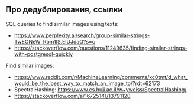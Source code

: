 ## Про дедублирования, ссылки
SQL queries to find similar images using texts:
- https://www.perplexity.ai/search/group-similar-strings-TwEONeW_Rbm1IS.ElUJdaQ?s=c
- https://stackoverflow.com/questions/11249635/finding-similar-strings-with-postgresql-quickly

Find similar images:
- https://www.reddit.com/r/MachineLearning/comments/xc0tmt/d_what_would_be_the_best_way_to_match_an_image_to/?rdt=62173
- SpectralHashing: https://www.cs.huji.ac.il/w~yweiss/SpectralHashing/
- https://stackoverflow.com/a/16725141/13791120

